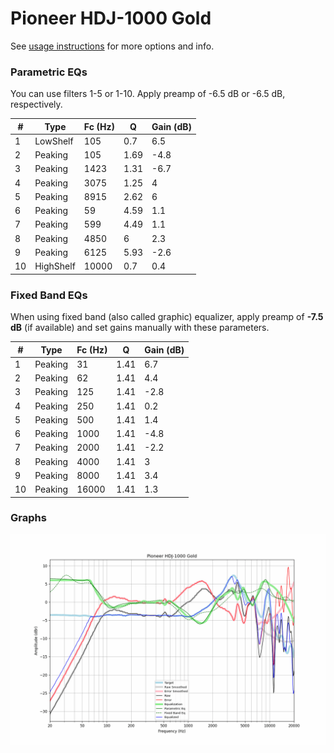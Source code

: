 # Pioneer HDJ-1000 Gold
See [usage instructions](https://github.com/jaakkopasanen/AutoEq#usage) for more options and info.

### Parametric EQs
You can use filters 1-5 or 1-10. Apply preamp of -6.5 dB or -6.5 dB, respectively.

|   # | Type      |   Fc (Hz) |    Q |   Gain (dB) |
|-----|-----------|-----------|------|-------------|
|   1 | LowShelf  |       105 | 0.7  |         6.5 |
|   2 | Peaking   |       105 | 1.69 |        -4.8 |
|   3 | Peaking   |      1423 | 1.31 |        -6.7 |
|   4 | Peaking   |      3075 | 1.25 |         4   |
|   5 | Peaking   |      8915 | 2.62 |         6   |
|   6 | Peaking   |        59 | 4.59 |         1.1 |
|   7 | Peaking   |       599 | 4.49 |         1.1 |
|   8 | Peaking   |      4850 | 6    |         2.3 |
|   9 | Peaking   |      6125 | 5.93 |        -2.6 |
|  10 | HighShelf |     10000 | 0.7  |         0.4 |

### Fixed Band EQs
When using fixed band (also called graphic) equalizer, apply preamp of **-7.5 dB** (if available) and set gains manually with these parameters.

|   # | Type    |   Fc (Hz) |    Q |   Gain (dB) |
|-----|---------|-----------|------|-------------|
|   1 | Peaking |        31 | 1.41 |         6.7 |
|   2 | Peaking |        62 | 1.41 |         4.4 |
|   3 | Peaking |       125 | 1.41 |        -2.8 |
|   4 | Peaking |       250 | 1.41 |         0.2 |
|   5 | Peaking |       500 | 1.41 |         1.4 |
|   6 | Peaking |      1000 | 1.41 |        -4.8 |
|   7 | Peaking |      2000 | 1.41 |        -2.2 |
|   8 | Peaking |      4000 | 1.41 |         3   |
|   9 | Peaking |      8000 | 1.41 |         3.4 |
|  10 | Peaking |     16000 | 1.41 |         1.3 |

### Graphs
![](./Pioneer%20HDJ-1000%20Gold.png)
